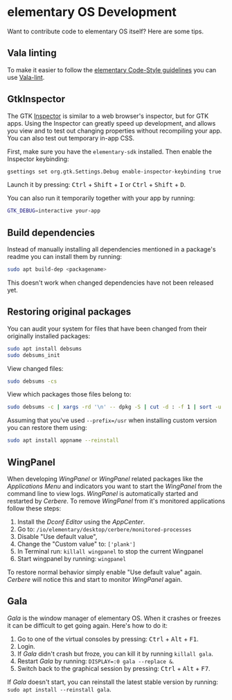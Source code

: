 # elementary OS Development

Want to contribute code to elementary OS itself? Here are some tips.

## Vala linting

To make it easier to follow the [elementary Code-Style guidelines](https://elementary.io/docs/code/reference#code-style) you can use [Vala-lint](https://github.com/elementary/vala-lint).

## GtkInspector

The GTK [Inspector](https://wiki.gnome.org/Projects/GTK+/Inspector) is similar to a web browser's inspector, but for GTK apps. Using the Inspector can greatly speed up development, and allows you view and to test out changing properties without recompiling your app. You can also test out temporary in-app CSS.

First, make sure you have the `elementary-sdk` installed. Then enable the Inspector keybinding:

```bash
gsettings set org.gtk.Settings.Debug enable-inspector-keybinding true
```

Launch it by pressing: <kbd>Ctrl</kbd> + <kbd>Shift</kbd> + <kbd>I</kbd> or <kbd>Ctrl</kbd> + <kbd>Shift</kbd> + <kbd>D</kbd>.

You can also run it temporarily together with your app by running:

```bash
GTK_DEBUG=interactive your-app
```

## Build dependencies

Instead of manually installing all dependencies mentioned in a package's readme you can install them by running:

```bash
sudo apt build-dep <packagename>
```

This doesn't work when changed dependencies have not been released yet.

## Restoring original packages

You can audit your system for files that have been changed from their originally installed packages:

```bash
sudo apt install debsums
sudo debsums_init
```

View changed files:

```bash
sudo debsums -cs
```

View which packages those files belong to:

```bash
sudo debsums -c | xargs -rd '\n' -- dpkg -S | cut -d : -f 1 | sort -u
```

Assuming that you've used `--prefix=/usr` when installing custom version you can restore them using:

```bash
sudo apt install appname --reinstall
```

## WingPanel

When developing *WingPanel* or *WingPanel* related packages like the *Applications Menu* and indicators you want to start the *WingPanel* from the command line to view logs. *WingPanel* is automatically started and restarted by *Cerbere*. To remove *WingPanel* from it's monitored applications follow these steps:

1. Install the *Dconf Editor* using the *AppCenter*.
2. Go to: `/io/elementary/desktop/cerbere/monitored-processes`
3. Disable "Use default value",
4. Change the "Custom value" to: `['plank']`
5. In Terminal run: `killall wingpanel` to stop the current Wingpanel
6. Start wingpanel by running: `wingpanel`

To restore normal behavior simply enable "Use default value" again. *Cerbere* will notice this and start to monitor *WingPanel* again.

## Gala

*Gala* is the window manager of elementary OS. When it crashes or freezes it can be difficult to get going again. Here's how to do it:

1. Go to one of the virtual consoles by pressing: <kbd>Ctrl</kbd> + <kbd>Alt</kbd> + <kbd>F1</kbd>.
2. Login.
3. If *Gala* didn't crash but froze, you can kill it by running `killall gala`.
4. Restart *Gala* by running: `DISPLAY=:0 gala --replace &`.
5. Switch back to the graphical session by pressing: <kbd>Ctrl</kbd> + <kbd>Alt</kbd> + <kbd>F7</kbd>.

If *Gala* doesn't start, you can reinstall the latest stable version by running: `sudo apt install --reinstall gala`.
